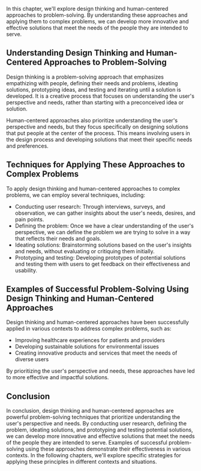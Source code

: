 
In this chapter, we'll explore design thinking and human-centered approaches to problem-solving. By understanding these approaches and applying them to complex problems, we can develop more innovative and effective solutions that meet the needs of the people they are intended to serve.

Understanding Design Thinking and Human-Centered Approaches to Problem-Solving
------------------------------------------------------------------------------

Design thinking is a problem-solving approach that emphasizes empathizing with people, defining their needs and problems, ideating solutions, prototyping ideas, and testing and iterating until a solution is developed. It is a creative process that focuses on understanding the user's perspective and needs, rather than starting with a preconceived idea or solution.

Human-centered approaches also prioritize understanding the user's perspective and needs, but they focus specifically on designing solutions that put people at the center of the process. This means involving users in the design process and developing solutions that meet their specific needs and preferences.

Techniques for Applying These Approaches to Complex Problems
------------------------------------------------------------

To apply design thinking and human-centered approaches to complex problems, we can employ several techniques, including:

* Conducting user research: Through interviews, surveys, and observation, we can gather insights about the user's needs, desires, and pain points.
* Defining the problem: Once we have a clear understanding of the user's perspective, we can define the problem we are trying to solve in a way that reflects their needs and goals.
* Ideating solutions: Brainstorming solutions based on the user's insights and needs, without evaluating or critiquing them initially.
* Prototyping and testing: Developing prototypes of potential solutions and testing them with users to get feedback on their effectiveness and usability.

Examples of Successful Problem-Solving Using Design Thinking and Human-Centered Approaches
------------------------------------------------------------------------------------------

Design thinking and human-centered approaches have been successfully applied in various contexts to address complex problems, such as:

* Improving healthcare experiences for patients and providers
* Developing sustainable solutions for environmental issues
* Creating innovative products and services that meet the needs of diverse users

By prioritizing the user's perspective and needs, these approaches have led to more effective and impactful solutions.

Conclusion
----------

In conclusion, design thinking and human-centered approaches are powerful problem-solving techniques that prioritize understanding the user's perspective and needs. By conducting user research, defining the problem, ideating solutions, and prototyping and testing potential solutions, we can develop more innovative and effective solutions that meet the needs of the people they are intended to serve. Examples of successful problem-solving using these approaches demonstrate their effectiveness in various contexts. In the following chapters, we'll explore specific strategies for applying these principles in different contexts and situations.


